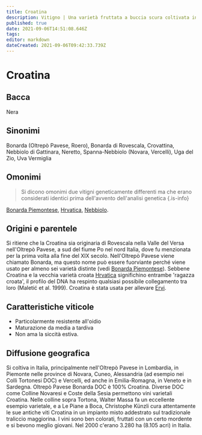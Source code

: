 ```yaml
---
title: Croatina
description: Vitigno | Una varietà fruttata a buccia scura coltivata in diverse aree dell'Italia settentrionale e usata sia da sola che in blend.
published: true
date: 2021-09-06T14:51:08.646Z
tags: 
editor: markdown
dateCreated: 2021-09-06T09:42:33.739Z
---
```


# Croatina

## Bacca
Nera
## Sinonimi
Bonarda (Oltrepò Pavese, Roero), Bonarda di Rovescala, Crovattina, Nebbiolo di Gattinara, Neretto, Spanna-Nebbiolo (Novara, Vercelli), Uga del Zio, Uva Vermiglia

## Omonimi
> Si dicono omonimi due vitigni geneticamente differenti ma che erano considerati identici prima dell'avvento dell'analisi genetica
{.is-info}

[Bonarda Piemontese](/vitigni/Italia/bonarda-piemontese), [Hrvatica](/vitigni/hrvatica), [Nebbiolo](/vitigni/Italia/nebbiolo). 

## Origini e parentele
Si ritiene che la Croatina sia originaria di Rovescala nella Valle del Versa nell'Oltrepò Pavese, a sud del fiume Po nel nord Italia, dove fu menzionata per la prima volta alla fine del XIX secolo. Nell'Oltrepò Pavese viene chiamato Bonarda, ma questo nome può essere fuorviante perché viene usato per almeno sei varietà distinte (vedi [Bonarda Piemontese](/vitigni/Italia/bonarda-pienotese)). Sebbene Croatina e la vecchia varietà croata [Hrvatica](/vitigni/hrvatica) significhino entrambe 'ragazza croata', il profilo del DNA ha respinto qualsiasi possibile collegamento tra loro (Maletić et al. 1999). Croatina è stata usata per allevare [Ervi](/vitigni/Italia/ervi).

## Caratteristiche viticole
- Particolarmente resistente all'oidio
- Maturazione da media a tardiva
- Non ama la siccità estiva.

## Diffusione geografica
Si coltiva in Italia, principalmente nell'Oltrepò Pavese in Lombardia, in Piemonte nelle province di Novara, Cuneo, Alessandria (ad esempio nei Colli Tortonesi DOC) e Vercelli, ed anche in Emilia-Romagna, in Veneto e in Sardegna. Oltrepò Pavese Bonarda DOC è 100% Croatina. Diverse DOC come Colline Novaresi e Coste della Sesia permettono vini varietali Croatina. Nelle colline sopra Tortona, Walter Massa fa un eccellente esempio varietale, e a Le Piane a Boca, Christophe Künzli cura attentamente le sue antiche viti Croatina in un impianto misto addestrato sul tradizionale traliccio maggiorina. I vini sono ben colorati, fruttati con un certo mordente e si bevono meglio giovani. Nel 2000 c'erano 3.280 ha (8.105 acri) in Italia.